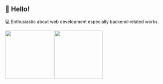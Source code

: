 ## 👋 Hello!

💻 Enthusiastic about web development especially backend-related works.

<div>
  <a href="https://github.com/guguspradita?tab=repositories&q=&type=&language"><img height="154" src="https://github-readme-stats.vercel.app/api?username=guguspradita&show_icons=true&theme=react&count_private=true&hide=contribs" /></a>
  <img height="154" src="https://github-readme-stats.vercel.app/api/top-langs/?username=guguspradita&layout=compact&theme=react" />
</div>
